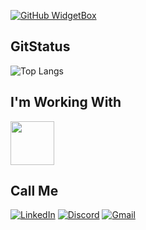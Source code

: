 
[![GitHub WidgetBox](https://github-widgetbox.vercel.app/api/profile?username=fadadoc&data=followers,repositories,stars,commits)](https://github.com/fadadoc/github-widgetbox)

<h2 color=red>GitStatus</h2>

![Top Langs](https://github-readme-stats-git-masterrstaa-rickstaa.vercel.app/api/top-langs/?username=fadadoc&layout=compact&bg_color=000&border_color=30A3DC&title_color=E94D5F&text_color=FFF)

<h2 color=red>I'm Working With</h2>

<img src="https://cdn.jsdelivr.net/gh/devicons/devicon@latest/icons/java/java-original.svg" width=70>

<h2 color=red>Call Me</h2>

[![LinkedIn](https://img.shields.io/badge/LinkedIn-0077B5?style=for-the-badge&logo=linkedin&logoColor=white)](https://www.linkedin.com/in/joão-douglas-dantas-a48a16247)
[![Discord](https://img.shields.io/badge/Discord-7289DA?style=for-the-badge&logo=discord&logoColor=white)](https://discord.com/channels/@fadadoc/)
[![Gmail](https://img.shields.io/badge/Gmail-333333?style=for-the-badge&logo=gmail&logoColor=red)](mailto:joao.douglas226@gmail.com)
